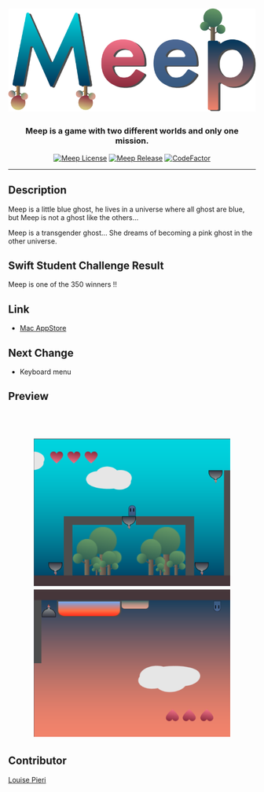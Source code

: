 <h1 align="center">
<br>
<img src="assets/logo.png" alt="Meep Game"  width="600"/>
<br>
</h1>

<h3 align="center">Meep is a game with two different worlds and only one mission.</h3>

<p align="center">
<a href="https://github.com/lpieri/meep/LICENSE"><img alt="Meep License" src="https://img.shields.io/github/license/lpieri/Meep" /></a>
<a href="https://github.com/lpieri/meep/releases"><img alt="Meep Release" src="https://img.shields.io/github/v/release/lpieri/Meep" /></a>
<a href="https://www.codefactor.io/repository/github/lpieri/meep"><img src="https://www.codefactor.io/repository/github/lpieri/meep/badge" alt="CodeFactor" /></a>
</p>

---

## Description

Meep is a little blue ghost, he lives in a universe where all ghost are blue, but Meep is not a ghost like the others...

Meep is a transgender ghost... She dreams of becoming a pink ghost in the other universe.

## Swift Student Challenge Result

Meep is one of the 350 winners !!

## Link

 - [Mac AppStore](https://apps.apple.com/us/app/meep-the-game/id1553783197)

## Next Change

 - Keyboard menu

## Preview

<h1 align="center">
<br>
<img src="assets/preview_world_2.png" alt="World 2"  width="400"/>
<img src="assets/preview_world_1.png" alt="World 1"  width="400"/>
<br>
</h1>

## Contributor

[Louise Pieri](https://github.com/lpieri)
